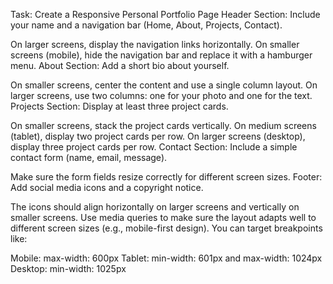 Task: Create a Responsive Personal Portfolio Page
Header Section: Include your name and a navigation bar (Home, About, Projects, Contact).

On larger screens, display the navigation links horizontally.
On smaller screens (mobile), hide the navigation bar and replace it with a hamburger menu.
About Section: Add a short bio about yourself.

On smaller screens, center the content and use a single column layout.
On larger screens, use two columns: one for your photo and one for the text.
Projects Section: Display at least three project cards.

On smaller screens, stack the project cards vertically.
On medium screens (tablet), display two project cards per row.
On larger screens (desktop), display three project cards per row.
Contact Section: Include a simple contact form (name, email, message).

Make sure the form fields resize correctly for different screen sizes.
Footer: Add social media icons and a copyright notice.

The icons should align horizontally on larger screens and vertically on smaller screens.
Use media queries to make sure the layout adapts well to different screen sizes (e.g., mobile-first design). You can target breakpoints like:

Mobile: max-width: 600px
Tablet: min-width: 601px and max-width: 1024px
Desktop: min-width: 1025px